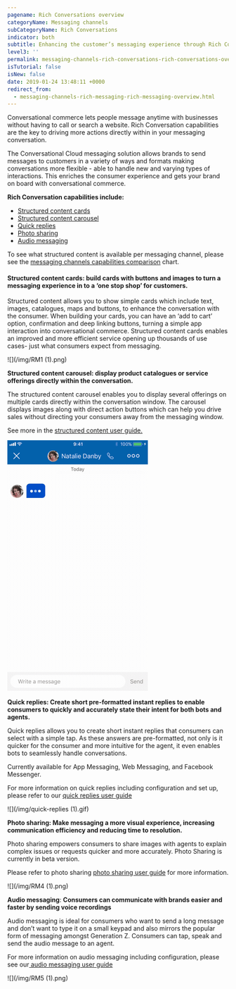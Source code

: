 ```yaml
---
pagename: Rich Conversations overview
categoryName: Messaging channels
subCategoryName: Rich Conversations
indicator: both
subtitle: Enhancing the customer’s messaging experience through Rich Conversations
level3: ''
permalink: messaging-channels-rich-conversations-rich-conversations-overview.html
isTutorial: false
isNew: false
date: 2019-01-24 13:48:11 +0000
redirect_from:
  - messaging-channels-rich-messaging-rich-messaging-overview.html
---
```

Conversational commerce lets people message anytime with businesses without having to call or search a website. Rich Conversation capabilities are the key to driving more actions directly within in your messaging conversation.

The Conversational Cloud messaging solution allows brands to send messages to customers in a variety of ways and formats making conversations more flexible - able to handle new and varying types of interactions. This enriches the consumer experience and gets your brand on board with conversational commerce.

**Rich Conversation capabilities include:**

* [Structured content cards](messaging-channels-rich-messaging-structured-content-for-chat-user-guide.html#why-use-structured-content)
* [Structured content carousel](messaging-channels-rich-messaging-structured-content-for-messaging-user-guide.html#carousel)
* [Quick replies](messaging-channels-rich-messaging-quick-replies-user-guide.html)
* [Photo sharing](messaging-channels-rich-messaging-photo-sharing-user-guide.html)
* [Audio messaging](messaging-channels-rich-messaging-audio-messaging-user-guide.html)

To see what structured content is available per messaging channel, please see the [messaging channels capabilities comparison](messaging-channels-messaging-channels-capabilities-comparison.html) chart.

#### Structured content cards: build cards with buttons and images to turn a messaging experience in to a ‘one stop shop’ for customers.

Structured content allows you to show simple cards which include text, images, catalogues, maps and buttons, to enhance the conversation with the consumer. When building your cards, you can have an ‘add to cart’ option, confirmation and deep linking buttons, turning a simple app interaction into conversational commerce. Structured content cards enables an improved and more efficient service opening up thousands of use cases- just what consumers expect from messaging.

![](/img/RM1 (1).png)

**Structured content carousel: display product catalogues or service offerings directly within the conversation.**

The structured content carousel enables you to display several offerings on multiple cards directly within the conversation window. The carousel displays images along with direct action buttons which can help you drive sales without directing your consumers away from the messaging window.

See more in the [structured content user guide.](messaging-channels-rich-messaging-structured-content-for-messaging-user-guide.html)

![](/img/Carousel.gif)

**Quick replies: Create short pre-formatted instant replies to enable consumers to quickly and accurately state their intent for both bots and agents.**

Quick replies allows you to create short instant replies that consumers can select with a simple tap. As these answers are pre-formatted, not only is it quicker for the consumer and more intuitive for the agent, it even enables bots to seamlessly handle conversations.

Currently available for App Messaging, Web Messaging, and Facebook Messenger.

For more information on quick replies including configuration and set up, please refer to our [quick replies user guide](messaging-channels-rich-messaging-quick-replies-user-guide.html)

![](/img/quick-replies (1).gif)

**Photo sharing: Make messaging a more visual experience, increasing communication efficiency and reducing time to resolution.**

Photo sharing empowers consumers to share images with agents to explain complex issues or requests quicker and more accurately. Photo Sharing is currently in beta version.

Please refer to photo sharing [photo sharing user guide](messaging-channels-rich-messaging-photo-sharing-user-guide.html) for more information.

![](/img/RM4 (1).png)

**Audio messaging**: **Consumers can communicate with brands easier and faster by sending voice recordings**

Audio messaging is ideal for consumers who want to send a long message and don’t want to type it on a small keypad and also mirrors the popular form of messaging amongst Generation Z. Consumers can tap, speak and send the audio message to an agent.

For more information on audio messaging including configuration, please see our[ audio messaging user guide](messaging-channels-rich-messaging-audio-messaging-user-guide.html)

![](/img/RM5 (1).png)
